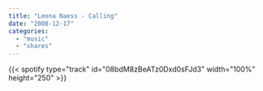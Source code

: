 ```yaml
---
title: "Leona Naess - Calling"
date: "2008-12-17"
categories:
  - "music"
  - "shares"
---
```


{{< spotify type="track" id="08bdM8zBeATz0Dxd0sFJd3" width="100%" height="250" >}}

